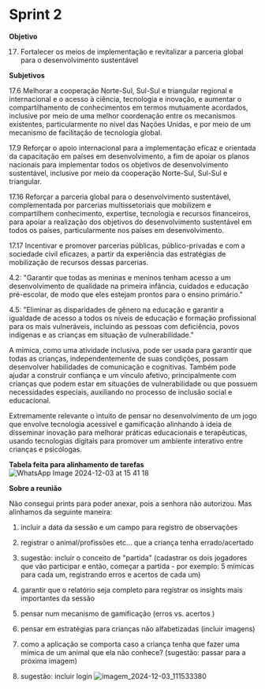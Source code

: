 # Sprint 2

**Objetivo**

17. Fortalecer os meios de implementação e revitalizar a parceria global para o desenvolvimento sustentável

**Subjetivos** 

17.6 Melhorar a cooperação Norte-Sul, Sul-Sul e triangular regional e internacional e o acesso à ciência, tecnologia e inovação, e aumentar o compartilhamento de conhecimentos em termos mutuamente acordados, inclusive por meio de uma melhor coordenação entre os mecanismos existentes, particularmente no nível das Nações Unidas, e por meio de um mecanismo de facilitação de tecnologia global.

17.9 Reforçar o apoio internacional para a implementação eficaz e orientada da capacitação em países em desenvolvimento, a fim de apoiar os planos nacionais para implementar todos os objetivos de desenvolvimento sustentável, inclusive por meio da cooperação Norte-Sul, Sul-Sul e triangular.

17.16 Reforçar a parceria global para o desenvolvimento sustentável, complementada por parcerias multissetoriais que mobilizem e compartilhem conhecimento, expertise, tecnologia e recursos financeiros, para apoiar a realização dos objetivos do desenvolvimento sustentável em todos os países, particularmente nos países em desenvolvimento.

17.17 Incentivar e promover parcerias públicas, público-privadas e com a sociedade civil eficazes, a partir da experiência das estratégias de mobilização de recursos dessas parcerias.

4.2: "Garantir que todas as meninas e meninos tenham acesso a um desenvolvimento de qualidade na primeira infância, cuidados e educação pré-escolar, de modo que eles estejam prontos para o ensino primário."

4.5: "Eliminar as disparidades de gênero na educação e garantir a igualdade de acesso a todos os níveis de educação e formação profissional para os mais vulneráveis, incluindo as pessoas com deficiência, povos indígenas e as crianças em situação de vulnerabilidade."

A mímica, como uma atividade inclusiva, pode ser usada para garantir que todas as crianças, independentemente de suas condições, possam desenvolver habilidades de comunicação e cognitivas. Também pode ajudar a construir confiança e um vínculo afetivo, principalmente com crianças que podem estar em situações de vulnerabilidade ou que possuem necessidades especiais, auxiliando no processo de inclusão social e educacional.

Extremamente relevante o intuito de pensar no desenvolvimento de um jogo que envolve tecnologia acessível e gamificação alinhando à ideia de disseminar inovação para melhorar práticas educacionais e terapêuticas, usando tecnologias digitais para promover um ambiente interativo entre crianças e psicólogas.


**Tabela feita para alinhamento de tarefas** 
![WhatsApp Image 2024-12-03 at 15 41 18](https://github.com/user-attachments/assets/523d2f71-6217-4fe1-9c10-f3f30bf2f112)

**Sobre a reunião**

Não consegui prints para poder anexar, pois a senhora não autorizou. Mas alinhamos da seguinte maneira:
1) incluir a data da sessão e um campo para registro de observações

2) registrar o animal/profissões etc... que a criança tenha errado/acertado

3) sugestão: incluir o conceito de "partida" (cadastrar os dois jogadores que vão participar e então, começar a partida - por exemplo: 5 mímicas para cada um, registrando erros e acertos de cada um)

4) garantir que o relatório seja completo para registrar os insights mais importantes da sessão

5) pensar num mecanismo de gamificação (erros vs. acertos )

6) pensar em estratégias para crianças não alfabetizadas (incluir imagens)

7) como a aplicação se comporta caso a criança tenha que fazer uma mímica de um animal que ela não conhece? (sugestão: passar para a próxima imagem)

8) sugestão: incluir login
![imagem_2024-12-03_111533380](https://github.com/user-attachments/assets/5c706b4c-32fa-45eb-9360-cc2fe8fdacc1)
